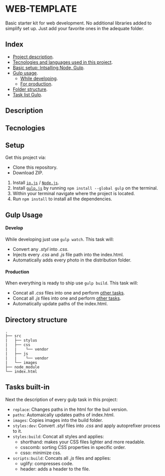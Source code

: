 # WEB-TEMPLATE

Basic starter kit for web development.
No additional libraries added to simplify set up. Just add your favorite ones in the adequate folder.

## Index

* [Project description](#description).
* [Tecnologies and languages used in this project](#tecnologies).
* [Basic setup: Intsalling Node, Gulp](#setup).
* [Gulp usage](#gulp-usage).
	* [While developing](#develop).
	* [For production](#production).
* [Folder structure](#directory-structure).
* [Task list Gulp](#tasks-built-in).

## Description


## Tecnologies


## Setup

Get this project via:

* Clone this repository.
* Download ZIP.

1. Install [`io.js`](https://iojs.org/en/index.html) / [`Node.js`](https://nodejs.org/download/).
2. Install [`gulp.js`](http://gulpjs.com/) by running `npm install --global gulp` on the terminal.
3. Within your terminal navigate where the project is located.
3. Run `npm install` to install all the dependencies.

## Gulp Usage

#### Develop
While developing just use `gulp watch`. This task will:

* Convert any _.styl_ into _.css_.
* Injects every _.css_ and _.js_ file path into the index.html.
* Automatically adds every photo in the distribution folder.

#### Production
When everything is ready to ship use `gulp build`. This task will:

* Concat all _.css_ files into one and perform [other tasks](#styles-b).
* Concat all _.js_ files into one and perform [other tasks](#scripts-b).
* Automatically update paths of the index.html.

## Directory structure

```
.
├── src
|   ├── stylus
|   ├── css
|   |    └── vendor
|   ├── js
|   |    └── vendor
|   └── images
├── node_module
└── index.html
```

## Tasks built-in
Next the description of every gulp task in this project:

* `replace`: Changes paths in the html for the buil version.
* `paths`: Automaically updates paths of index.html.
* `images`: Copies images into the build folder.
* `styles:dev`: Convert _.styl_ files into _.css_ and apply autoprefixer process to it.
* <a name="styles-b">`styles:build`</a>: Concat all styles and applies:
	* shorthand: makes your CSS files lighter and more readable.
	* csscomb: sorting CSS properties in specific order.
	* csso: minimize css.
* <a name="scripts-b">`scripts:build`</a>: Concats all _.js_ files and applies:
	* uglify: compresses code.
	* header: adds a header to the file.
